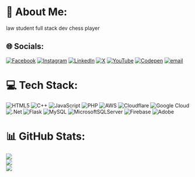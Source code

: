 # 💫 About Me:
law student full stack dev chess player


## 🌐 Socials:
[![Facebook](https://img.shields.io/badge/Facebook-%231877F2.svg?logo=Facebook&logoColor=white)](https://facebook.com/vishwajetsah) [![Instagram](https://img.shields.io/badge/Instagram-%23E4405F.svg?logo=Instagram&logoColor=white)](https://instagram.com/vishwajetsah) [![LinkedIn](https://img.shields.io/badge/LinkedIn-%230077B5.svg?logo=linkedin&logoColor=white)](https://linkedin.com/in/vishwajeetsah) [![X](https://img.shields.io/badge/X-black.svg?logo=X&logoColor=white)](https://x.com/vishwajetsah) [![YouTube](https://img.shields.io/badge/YouTube-%23FF0000.svg?logo=YouTube&logoColor=white)](https://youtube.com/@@vishwajetsah) [![Codepen](https://img.shields.io/badge/Codepen-000000?logo=codepen&logoColor=white)](https://codepen.io/vishwajeetsah) [![email](https://img.shields.io/badge/Email-D14836?logo=gmail&logoColor=white)](mailto:vishwajetsah@gmail.com) 

# 💻 Tech Stack:
![HTML5](https://img.shields.io/badge/html5-%23E34F26.svg?style=for-the-badge&logo=html5&logoColor=white) ![C++](https://img.shields.io/badge/c++-%2300599C.svg?style=for-the-badge&logo=c%2B%2B&logoColor=white) ![JavaScript](https://img.shields.io/badge/javascript-%23323330.svg?style=for-the-badge&logo=javascript&logoColor=%23F7DF1E) ![PHP](https://img.shields.io/badge/php-%23777BB4.svg?style=for-the-badge&logo=php&logoColor=white) ![AWS](https://img.shields.io/badge/AWS-%23FF9900.svg?style=for-the-badge&logo=amazon-aws&logoColor=white) ![Cloudflare](https://img.shields.io/badge/Cloudflare-F38020?style=for-the-badge&logo=Cloudflare&logoColor=white) ![Google Cloud](https://img.shields.io/badge/GoogleCloud-%234285F4.svg?style=for-the-badge&logo=google-cloud&logoColor=white) ![.Net](https://img.shields.io/badge/.NET-5C2D91?style=for-the-badge&logo=.net&logoColor=white) ![Flask](https://img.shields.io/badge/flask-%23000.svg?style=for-the-badge&logo=flask&logoColor=white) ![MySQL](https://img.shields.io/badge/mysql-4479A1.svg?style=for-the-badge&logo=mysql&logoColor=white) ![MicrosoftSQLServer](https://img.shields.io/badge/Microsoft%20SQL%20Server-CC2927?style=for-the-badge&logo=microsoft%20sql%20server&logoColor=white) ![Firebase](https://img.shields.io/badge/firebase-a08021?style=for-the-badge&logo=firebase&logoColor=ffcd34) ![Adobe](https://img.shields.io/badge/adobe-%23FF0000.svg?style=for-the-badge&logo=adobe&logoColor=white)
# 📊 GitHub Stats:
![](https://github-readme-stats.vercel.app/api?username=vishwajeetsah&theme=dark&hide_border=false&include_all_commits=false&count_private=false)<br/>
![](https://nirzak-streak-stats.vercel.app/?user=vishwajeetsah&theme=dark&hide_border=false)<br/>
![](https://github-readme-stats.vercel.app/api/top-langs/?username=vishwajeetsah&theme=dark&hide_border=false&include_all_commits=false&count_private=false&layout=compact)

<!-- Proudly created with GPRM ( https://gprm.itsvg.in ) -->

